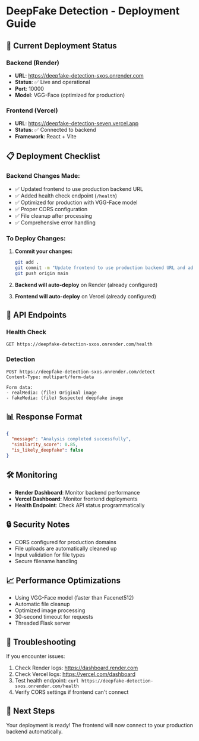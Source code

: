 # DeepFake Detection - Deployment Guide

## 🚀 Current Deployment Status

### Backend (Render)
- **URL**: https://deepfake-detection-sxos.onrender.com
- **Status**: ✅ Live and operational
- **Port**: 10000
- **Model**: VGG-Face (optimized for production)

### Frontend (Vercel)
- **URL**: https://deepfake-detection-seven.vercel.app
- **Status**: ✅ Connected to backend
- **Framework**: React + Vite

## 📋 Deployment Checklist

### Backend Changes Made:
- ✅ Updated frontend to use production backend URL
- ✅ Added health check endpoint (`/health`)
- ✅ Optimized for production with VGG-Face model
- ✅ Proper CORS configuration
- ✅ File cleanup after processing
- ✅ Comprehensive error handling

### To Deploy Changes:

1. **Commit your changes:**
   ```bash
   git add .
   git commit -m "Update frontend to use production backend URL and add health endpoint"
   git push origin main
   ```

2. **Backend will auto-deploy** on Render (already configured)

3. **Frontend will auto-deploy** on Vercel (already configured)

## 🔧 API Endpoints

### Health Check
```
GET https://deepfake-detection-sxos.onrender.com/health
```

### Detection
```
POST https://deepfake-detection-sxos.onrender.com/detect
Content-Type: multipart/form-data

Form data:
- realMedia: (file) Original image
- fakeMedia: (file) Suspected deepfake image
```

## 📊 Response Format

```json
{
  "message": "Analysis completed successfully",
  "similarity_score": 0.85,
  "is_likely_deepfake": false
}
```

## 🛠️ Monitoring

- **Render Dashboard**: Monitor backend performance
- **Vercel Dashboard**: Monitor frontend deployments
- **Health Endpoint**: Check API status programmatically

## 🔒 Security Notes

- CORS configured for production domains
- File uploads are automatically cleaned up
- Input validation for file types
- Secure filename handling

## 📈 Performance Optimizations

- Using VGG-Face model (faster than Facenet512)
- Automatic file cleanup
- Optimized image processing
- 30-second timeout for requests
- Threaded Flask server

## 🚨 Troubleshooting

If you encounter issues:

1. Check Render logs: https://dashboard.render.com
2. Check Vercel logs: https://vercel.com/dashboard
3. Test health endpoint: `curl https://deepfake-detection-sxos.onrender.com/health`
4. Verify CORS settings if frontend can't connect

## 📝 Next Steps

Your deployment is ready! The frontend will now connect to your production backend automatically.
